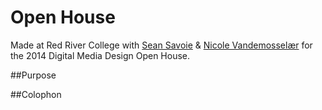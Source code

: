 # Open House
Made at Red River College with [Sean Savoie](http://www.seansavoie.ca) & [Nicole Vandemosselær](http://nicolevande.com) for the 2014 Digital Media Design Open House.

##Purpose



##Colophon
<!--Photography by [Jyles Klassen](http://jyles.ca) and [Nicole Vandemosselær](http://nicolevande.com). Used with permission.-->

